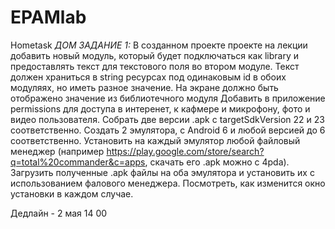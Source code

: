 # EPAMlab
Hometask
*ДОМ ЗАДАНИЕ 1:*
В созданном проекте проекте на лекции добавить новый модуль, который будет подключаться как library и предоставлять текст для текстового 
поля во втором модуле. Текст должен храниться в string ресурсах под одинаковым id в обоих модуляях, но иметь разное значение. На экране должно быть
 отображено значение из библиотечного модуля
Добавить в приложение permissions для доступа в интеренет, к кафмере и микрофону, фото и видео пользователя. 
Собрать две версии .apk с targetSdkVersion 22 и 23 соответственно.
Создать 2 эмулятора, с Android 6 и любой версией до 6 соответственно. 
Установить на каждый эмулятор любой файловый менеджер (например https://play.google.com/store/search?q=total%20commander&c=apps, скачать его .apk 
можно с 4pda).
Загрузить полученные .apk файлы на оба эмулятора и установить их с использованием фалового менеджера. Посмотреть, как изменится окно 
установки в каждом случае. 

Дедлайн - 2 мая 14 00
